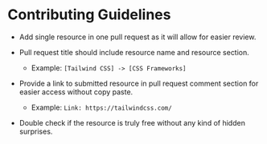 #
# Contributing Guidelines

- Add single resource in one pull request as it will allow for easier review.

- Pull request title should include resource name and resource section.
  - Example: `[Tailwind CSS] -> [CSS Frameworks]`

- Provide a link to submitted resource in pull request comment section for easier access without copy paste.
  - Example: `Link: https://tailwindcss.com/`

- Double check if the resource is truly free without any kind of hidden surprises.
